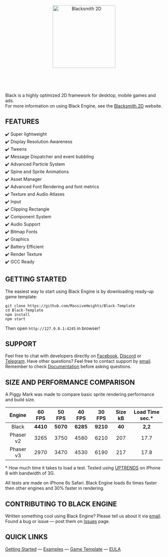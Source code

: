 <br /><br /><br />
<p align="center">
  <a href="http://blacksmith2d.io">
    <img alt="Blacksmith 2D" src="http://blacksmith2d.io/content/branding/icon.svg" width="200" />
  </a>
</p>
<br /><br /><br />

Black is a highly optimized 2D framework for desktop, mobile games and ads.  
For more information on using Black Engine, see the [Blacksmith 2D](http://blacksmith2d.io/) website.


## FEATURES
✔️ Super lightweight  
✔️ Display Resolution Awareness  
✔️ Tweens  
✔️ Message Dispatcher and event bubbling  
✔️ Advanced Particle System  
✔️ Spine and Sprite Animations  
✔️ Asset Manager  
✔️ Advanced Font Rendering and font metrics  
✔️ Texture and Audio Atlases  
✔️ Input  
✔️ Clipping Rectangle  
✔️ Component System  
✔️ Audio Support  
✔️ Bitmap Fonts  
✔️ Graphics  
✔️ Battery Efficient  
✔️ Render Texture  
✔️ GCC Ready  

## GETTING STARTED
The easiest way to start using Black Engine is by downloading ready-up game template:
```
git clone https://github.com/MassiveHeights/Black-Template
cd Black-Template
npm install
npm start
```
Then open `http://127.0.0.1:4245` in browser!

## SUPPORT
Feel free to chat with developers directly on [Facebook](https://www.facebook.com/Blacksmith2D/), [Discord](https://discord.gg/HWzzCcy) or [Telegram](https://t.me/joinchat/FOkhwRDEhoxI3cNDBdi6fQ). Have other questions? Feel free to contact support by <a href="mailto:support@blacksmith2d.io?subject=Hello">email</a>.
Remember to check [Documentation](http://blacksmith2d.io/Docs/) before asking questions.

## SIZE AND PERFORMANCE COMPARISON
A Piggy Mark was made to compare basic sprite rendering performance and build size.

**Engine**|**60 FPS**|**50 FPS**|**40 FPS**|**30 FPS**|**Size kB**|**Load Time sec.***
:-----:|:-----:|:-----:|:-----:|:-----:|:-----:|:-----:
Black|**4410**|**5070**|**6285**|**9210**|**40**|**2,2**
Phaser v2|3265|3750|4580|6210|207|17.7
Phaser v3|2970|3470|4530|6190|217|17.8


\* How much time it takes to load a test. Tested using [UPTRENDS](https://www.uptrends.com) on iPhone 8 with bandwidth of 3G.

All tests are made on iPhone 6s Safari. Black Engine loads 8x times faster then other engines and 30% faster in rendering.  

## CONTRIBUTING TO BLACK ENGINE
Written something cool using Black Engine? Please tell us about it via <a href="mailto:support@blacksmith2d.io?subject=Hello">email</a>.  
Found a bug or issue — post them on [Issues](https://github.com/MassiveHeights/Black/issues) page.

## QUICK LINKS
[Getting Started](http://blacksmith2d.io/Docs/Tutorials/Getting%20Started) —
[Examples](http://blacksmith2d.io/Docs/Examples) —
[Game Template](http://github.com/MassiveHeights/Black-Template) —
[EULA](https://github.com/MassiveHeights/Black/blob/master/LICENSE.md) 
